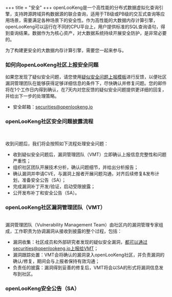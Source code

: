 +++
title = "安全"
+++
openLooKeng是一个高性能的分布式数据虚拟化查询引擎，支持跨源跨域异构数据源的联合查询，适用于TB级或PB级的交互式查询等应用场景，需要满足各种场景下的安全性。作为高性能的大数据内存计算引擎，openLooKeng可以运行在不同的CPU平台上，用户提供标准的SQL查询语句，得到查询结果。数据作为为核心资产，对大数据系统持续开展安全防护，是非常必要的。

为了构建更安全的大数据内存计算引擎，需要您一起来参与。

### 如何向openLooKeng社区上报安全问题


如果您发现了疑似安全问题，请您使用[疑似安全问题上报模板](https://gitee.com/openlookeng/community/blob/master/security/report-template_zh_cn.md)进行反馈，以便社区漏洞管理团队在能够获得足够详细信息的条件下，尽快确认并修复问题。您的邮件将在1个工作日内得到确认，在7天内对您反馈的疑似安全问题提供更详细的回复，并给出下一步的处理策略。

- 安全邮箱：securities@openlookeng.io

### openLooKeng社区安全问题披露流程
<br>

收到问题后，我们将会按照如下流程处理安全问题：

- 收到疑似安全问题后，漏洞管理团队（VMT）立即确认上报信息完整性和问题严重性；
- 组织社区团队开展技术分析，确认问题细节，并给出分析报告；
- 确认漏洞并申请CVE，与漏洞上报者开展问题沟通，对齐后续修复&发布计划，准备安全公告（SA）；
- 完成漏洞补丁开发/验证，启动受限披露；
- 公开发布补丁和安全公告（SA）。

### openLooKeng社区漏洞管理团队（VMT）

<br>
漏洞管理团队（Vulnerability Management Team）由社区内的漏洞管理专家组成，工作职责为协调漏洞从接收到披露的整个过程，包括：

- 漏洞收集：社区成员和外部研究者发现的疑似安全漏洞，都可以通过securities@openlookeng.io上报给VMT；
- 漏洞跟踪处置：VMT会将确认的漏洞录入openLooKeng社区，并负责漏洞的确认/修复，期间会与上报者保持有效沟通；
- 负责任的披露：漏洞得到妥善的修复后，VMT将会以SA的形式将漏洞信息发布到社区。

### openLooKeng安全公告（SA）

<br>

